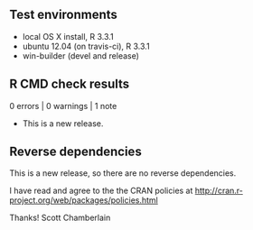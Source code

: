 ## Test environments

* local OS X install, R 3.3.1
* ubuntu 12.04 (on travis-ci), R 3.3.1
* win-builder (devel and release)

## R CMD check results

0 errors | 0 warnings | 1 note

* This is a new release.

## Reverse dependencies

This is a new release, so there are no reverse dependencies.

I have read and agree to the the CRAN policies at
http://cran.r-project.org/web/packages/policies.html

Thanks!
Scott Chamberlain
